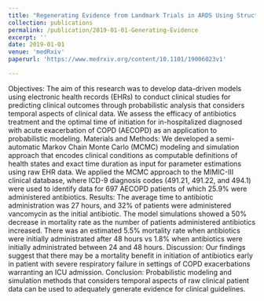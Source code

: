 ```yaml
---
title: "Regenerating Evidence from Landmark Trials in ARDS Using Structural Causal Models on Electronic Health Record"
collection: publications
permalink: /publication/2019-01-01-Generating-Evidence
excerpt: ''
date: 2019-01-01
venue: 'medRxiv'
paperurl: 'https://www.medrxiv.org/content/10.1101/19006023v1'

---
```


Objectives: The aim of this research was to develop data-driven models using electronic health records (EHRs) to conduct 
clinical studies for predicting clinical outcomes through probabilistic analysis that considers temporal aspects of clinical 
data. We assess the efficacy of antibiotics treatment and the optimal time of initiation for in-hospitalized diagnosed with 
acute exacerbation of COPD (AECOPD) as an application to probabilistic modeling. Materials and Methods: We developed a 
semi-automatic Markov Chain Monte Carlo (MCMC) modeling and simulation approach that encodes clinical conditions as 
computable definitions of health states and exact time duration as input for parameter estimations using raw EHR data. 
We applied the MCMC approach to the MIMIC-III clinical database, where ICD-9 diagnosis codes (491.21, 491.22, and 494.1) 
were used to identify data for 697 AECOPD patients of which 25.9% were administered antibiotics. Results: The average time 
to antibiotic administration was 27 hours, and 32% of patients were administered vancomycin as the initial antibiotic. The 
model simulations showed a 50% decrease in mortality rate as the number of patients administered antibiotics increased. 
There was an estimated 5.5% mortality rate when antibiotics were initially administrated after 48 hours vs 1.8% when 
antibiotics were initially administrated between 24 and 48 hours. Discussion: Our findings suggest that there may be a 
mortality benefit in initiation of antibiotics early in patient with severe respiratory failure in settings of COPD 
exacerbations warranting an ICU admission. Conclusion: Probabilistic modeling and simulation methods that considers temporal 
aspects of raw clinical patient data can be used to adequately generate evidence for clinical guidelines.